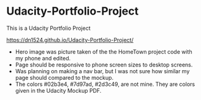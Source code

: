 # Udacity-Portfolio-Project
This is a Udacity Portfolio Project


https://dn1524.github.io/Udacity-Portfolio-Project/

- Hero image was picture taken of the the HomeTown project code with my phone and edited.
- Page should be responsive to phone screen sizes to desktop screens.
- Was planning on making a nav bar, but I was not sure how similar my page should compared to the mockup.
- The colors #02b3e4, #7d97ad, #2d3c49, are not mine. They are colors given in the Udacity Mockup PDF.
